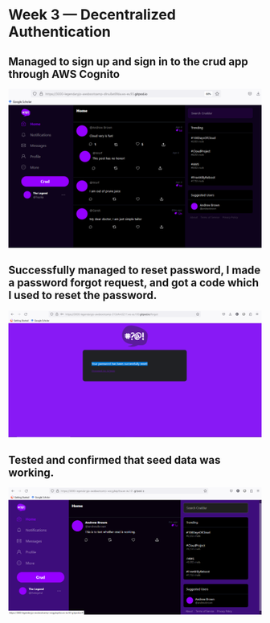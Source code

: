 # Week 3 — Decentralized Authentication

## Managed to sign up and sign in to the crud app through AWS Cognito

![Sign Up and Log In](assets/week-3-managed-to-signup-and-signin-to-cruddur-app.PNG)

## Successfully managed to reset password, I made a password forgot request, and got a code which I used to reset the password. 

![Password Reset](assets/week-3-successfully-managed-to-reset-password-for-cognito.PNG)

## Tested and confirmed that seed data was working. 

![ ](assets/week-3-tested-and-confirmed-data-seed.PNG)
